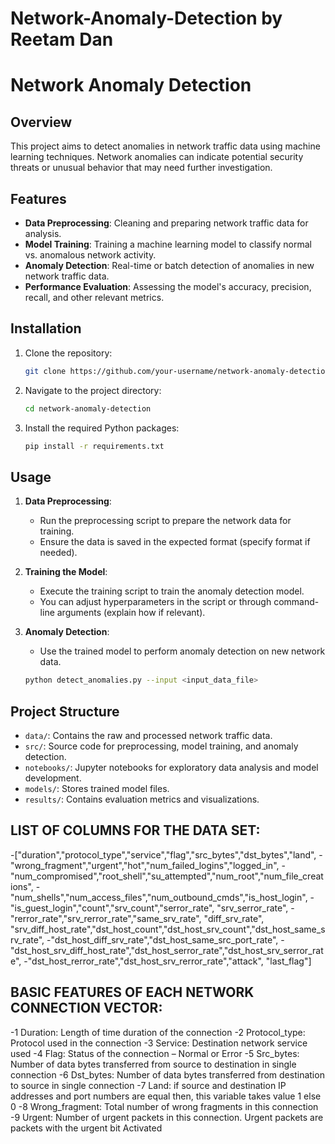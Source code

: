 # Network-Anomaly-Detection by Reetam Dan


# Network Anomaly Detection

## Overview

This project aims to detect anomalies in network traffic data using machine learning techniques. Network anomalies can indicate potential security threats or unusual behavior that may need further investigation.

## Features

- **Data Preprocessing**: Cleaning and preparing network traffic data for analysis.
- **Model Training**: Training a machine learning model to classify normal vs. anomalous network activity.
- **Anomaly Detection**: Real-time or batch detection of anomalies in new network traffic data.
- **Performance Evaluation**: Assessing the model's accuracy, precision, recall, and other relevant metrics.

## Installation

1. Clone the repository:

   ```bash
   git clone https://github.com/your-username/network-anomaly-detection.git
   ```

2. Navigate to the project directory:

   ```bash
   cd network-anomaly-detection
   ```

3. Install the required Python packages:

   ```bash
   pip install -r requirements.txt
   ```

## Usage

1. **Data Preprocessing**:
   - Run the preprocessing script to prepare the network data for training.
   - Ensure the data is saved in the expected format (specify format if needed).

2. **Training the Model**:
   - Execute the training script to train the anomaly detection model.
   - You can adjust hyperparameters in the script or through command-line arguments (explain how if relevant).

3. **Anomaly Detection**:
   - Use the trained model to perform anomaly detection on new network data.

   ```bash
   python detect_anomalies.py --input <input_data_file>
   ```

## Project Structure

- `data/`: Contains the raw and processed network traffic data.
- `src/`: Source code for preprocessing, model training, and anomaly detection.
- `notebooks/`: Jupyter notebooks for exploratory data analysis and model development.
- `models/`: Stores trained model files.
- `results/`: Contains evaluation metrics and visualizations.

## LIST OF COLUMNS FOR THE DATA SET:

-["duration","protocol_type","service","flag","src_bytes","dst_bytes","land",
-"wrong_fragment","urgent","hot","num_failed_logins","logged_in",
-"num_compromised","root_shell","su_attempted","num_root","num_file_creations",
-"num_shells","num_access_files","num_outbound_cmds","is_host_login",
-"is_guest_login","count","srv_count","serror_rate", "srv_serror_rate",
-"rerror_rate","srv_rerror_rate","same_srv_rate", "diff_srv_rate", "srv_diff_host_rate","dst_host_count","dst_host_srv_count","dst_host_same_srv_rate",
-"dst_host_diff_srv_rate","dst_host_same_src_port_rate",
-"dst_host_srv_diff_host_rate","dst_host_serror_rate","dst_host_srv_serror_rate",
-"dst_host_rerror_rate","dst_host_srv_rerror_rate","attack", "last_flag"]

## BASIC FEATURES OF EACH NETWORK CONNECTION VECTOR:

-1 Duration: Length of time duration of the connection
-2 Protocol_type: Protocol used in the connection
-3 Service: Destination network service used
-4 Flag: Status of the connection – Normal or Error
-5 Src_bytes: Number of data bytes transferred from source to destination in single connection
-6 Dst_bytes: Number of data bytes transferred from destination to source in single connection
-7 Land: if source and destination IP addresses and port numbers are equal then, this variable takes value 1
else 0
-8 Wrong_fragment: Total number of wrong fragments in this connection
-9 Urgent: Number of urgent packets in this connection. Urgent packets are packets with the urgent bit
Activated

